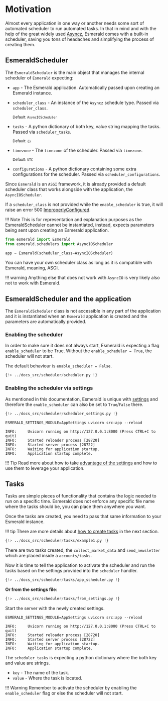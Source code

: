 # Motivation

Almost every application in one way or another needs some sort of automated scheduler to run automated tasks.
In that in mind and with the help of the great widely used
<a href='https://asyncz.tarsild.io' target='_blank'>Asyncz</a>, Esmerald comes with a built-in
scheduler, saving you tons of headaches and simplifying the process of creating them.

## EsmeraldScheduler

The `EsmeraldScheduler` is the main object that manages the internal scheduler of `Esmerald` expecting:

* `app` - The Esmerald application. Automatically passed upon creating an Esmerald instance.
* `scheduler_class` - An instance of the `Asyncz` schedule type. Passed via `scheduler_class`.

    <sup>Default: `AsyncIOScheduler`</sup>

* `tasks` - A python dictionary of both key, value string mapping the tasks. Passed via
`scheduler_tasks`.

    <sup>Default: `{}`</sup>

* `timezone` - The `timezone` of the scheduler. Passed via `timezone`.

    <sup>Default: `UTC`</sup>

* `configurations` - A python dictionary containing some extra configurations for the scheduler.
Passed via `scheduler_configurations`.

Since `Esmerald` is an `ASGI` framework, it is already provided a default scheduler class that works alongside with
the application, the `AsyncIOScheduler`.

If a `scheduler_class` is not provided while the `enable_scheduler` is true, it will raise an error 500
[ImproperlyConfigured](../exceptions.md#improperlyconfigured).

!!! Note
    This is for representation and explanation purposes as the EsmeraldScheduler cannot be instantiated,
    instead, expects parameters being sent upon creating an Esmerald application.

```python hl_lines="4"
from esmerald import Esmerald
from esmerald.schedulers import AsyncIOScheduler

app = Esmerald(scheduler_class=AsyncIOScheduler)
```

You can have your own scheduler class as long as it is compatible with Esmerald, meaning, ASGI.

!!! warning
    Anything else that does not work with `AsyncIO` is very likely also not to work with Esmerald.

## EsmeraldScheduler and the application

The `EsmeraldScheduler` class is not accessible in any part of the application and it is instantiated when an `Esmerald`
application is created and the parameters are automatically provided.

### Enabling the scheduler

In order to make sure it does not always start, Esmerald is expecting a flag `enable_scheduler` to be True. Without
the `enable_scheduler = True`, the scheduler will not start. 

The default behaviour is `enable_scheduler = False`.

```python hl_lines="10"
{!> ../docs_src/scheduler/scheduler.py !}
```

### Enabling the scheduler via settings

As mentioned in this documentation, Esmerald is unique with [settings](../application/settings.md) and therefore
the `enable_scheduler` can also be set to `True`/`False` there.

```python hl_lines="6"
{!> ../docs_src/scheduler/scheduler_settings.py !}
```

```shell
ESMERALD_SETTINGS_MODULE=AppSettings uvicorn src:app --reload

INFO:     Uvicorn running on http://127.0.0.1:8000 (Press CTRL+C to quit)
INFO:     Started reloader process [28720]
INFO:     Started server process [28722]
INFO:     Waiting for application startup.
INFO:     Application startup complete.
```

!!! Tip
    Read more about how to take [advantage of the settings](../application/settings.md) and how to use them to leverage
    your application.

## Tasks

Tasks are simple pieces of functionality that contains the logic needed to run on a specific time.
Esmerald does not enforce any specific file name where the tasks should be, you can place them anywhere you want.

Once the tasks are created, you need to pass that same information to your Esmerald instance.

!!! tip
    There are more details about [how to create tasks](./handler.md) in the next section.

```python title="accounts/tasks.py"
{!> ../docs_src/scheduler/tasks/example1.py !}
```

There are two tasks created, the `collect_market_data` and `send_newsletter` which are placed inside a
`accounts/tasks`.

Now it is time to tell the application to activate the scheduler and run the tasks based on the settings provided
into the `scheduler` handler.

```python hl_lines="5-9"
{!> ../docs_src/scheduler/tasks/app_scheduler.py !}
```

**Or from the settings file**:

```python hl_lines="7 10-14"
{!> ../docs_src/scheduler/tasks/from_settings.py !}
```

Start the server with the newly created settings.

```shell
ESMERALD_SETTINGS_MODULE=AppSettings uvicorn src:app --reload

INFO:     Uvicorn running on http://127.0.0.1:8000 (Press CTRL+C to quit)
INFO:     Started reloader process [28720]
INFO:     Started server process [28722]
INFO:     Waiting for application startup.
INFO:     Application startup complete.
```

The `scheduler_tasks` is expecting a python dictionary where the both key and value are strings.

* `key` - The name of the task.
* `value` - Where the task is located.

!!! Warning
    Remember to activate the scheduler by enabling the `enable_scheduler` flag or else the scheduler will not
    start.
